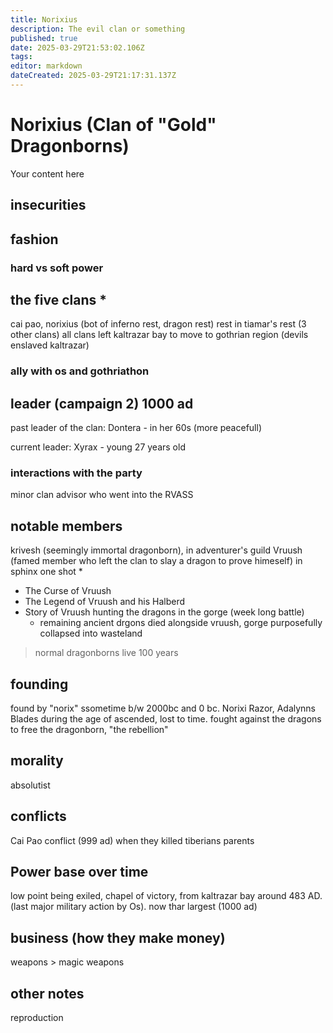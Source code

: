 ```yaml
---
title: Norixius
description: The evil clan or something
published: true
date: 2025-03-29T21:53:02.106Z
tags: 
editor: markdown
dateCreated: 2025-03-29T21:17:31.137Z
---
```


# Norixius (Clan of "Gold" Dragonborns)
Your content here


## insecurities

## fashion

### hard vs soft power

## the five clans *
cai pao, norixius (bot of inferno rest, dragon rest)
rest in tiamar's rest (3 other clans)
all clans left kaltrazar bay to move to gothrian region (devils enslaved kaltrazar)

### ally with os and gothriathon

## leader (campaign 2) 1000 ad
past leader of the clan: Dontera - in her 60s (more peacefull)

current leader: Xyrax - young 27 years old

### interactions with the party
 minor clan advisor who went into the RVASS 

## notable members
krivesh (seemingly immortal dragonborn), in adventurer's guild
Vruush (famed member who left the clan to slay a dragon to prove himeself) in sphinx one shot *
 - The Curse of Vruush
 - The Legend of Vruush and his Halberd
 - Story of Vruush hunting the dragons in the gorge (week long battle)
 	- remaining ancient drgons died alongside vruush, gorge purposefully collapsed into wasteland
 
> normal dragonborns live 100 years

## founding 
found by "norix" ssometime b/w 2000bc and 0 bc. Norixi Razor, Adalynns Blades during the age of ascended, lost to time.
fought against the dragons to free the dragonborn, "the rebellion"

## morality
absolutist

## conflicts
Cai Pao conflict (999 ad) when they killed tiberians parents

## Power base over time
low point being exiled, chapel of victory, from kaltrazar bay around 483 AD. (last major military action by Os). now thar largest (1000 ad)

## business (how they make money)
weapons > magic weapons 

## other notes
reproduction

